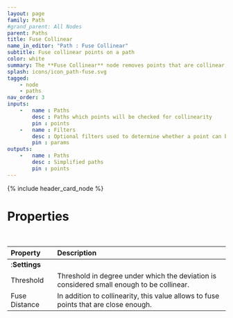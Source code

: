 ```yaml
---
layout: page
family: Path
#grand_parent: All Nodes
parent: Paths
title: Fuse Collinear
name_in_editor: "Path : Fuse Collinear"
subtitle: Fuse collinear points on a path
color: white
summary: The **Fuse Collinear** node removes points that are collinear, with control over thresholds. It can also optionally fuse points based on their proximity.
splash: icons/icon_path-fuse.svg
tagged: 
    - node
    - paths
nav_order: 3
inputs:
    -   name : Paths
        desc : Paths which points will be checked for collinearity
        pin : points
    -   name : Filters
        desc : Optional filters used to determine whether a point can be removed or not
        pin : params
outputs:
    -   name : Paths
        desc : Simplified paths
        pin : points
---
```


{% include header_card_node %}

# Properties
<br>

| Property       | Description          |
|:-------------|:------------------|
|:**Settings**||
| Threshold           | Threshold in degree under which the deviation is considered small enough to be collinear.  |
| Fuse Distance           | In addition to collinearity, this value allows to fuse points that are close enough. |